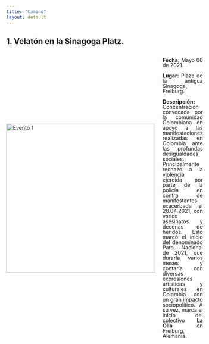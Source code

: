 ```yaml
---
title: "Camino"
layout: default
---
```


## 1. Velatón en la Sinagoga Platz.

<div style="display: flex; align-items: center; max-width: 1200px; margin: auto;">
  <img src="{{ site.baseurl }}/assets/images/velaton_06052021.JPG" alt="Evento 1" style="width: 400px; margin-right: 20px;">
  <div style="line-height: 1.0; text-align: justify; margin: 0;">
    <p><strong>Fecha:</strong> Mayo 06 de 2021.</p>
    <p><strong>Lugar:</strong> Plaza de la antigua Sinagoga, Freiburg.</p>
    <p><strong>Descripción:</strong> Concentración convocada por la comunidad Colombiana en apoyo a las manifestaciones realizadas en Colombia ante las profundas desigualdades sociales. Principalmente rechazo a la violencia ejercida por parte de la policía en contra de manifestantes exacerbada el 28.04.2021, con varios asesinatos y decenas de heridos. Esto marcó el inicio del denominado Paro Nacional de 2021, que duraría varios meses y contaría con diversas expresiones artísticas y culturales en Colombia con un gran impacto sociopolítico. A su vez, marca el inicio del colectivo <strong>La Olla</strong> en Freiburg, Alemania.
    </p>
  </div>
</div>




